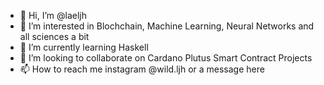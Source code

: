 - 👋 Hi, I’m @laeljh
- 👀 I’m interested in Blochchain, Machine Learning, Neural Networks and all sciences a bit
- 🌱 I’m currently learning Haskell 
- 💞️ I’m looking to collaborate on Cardano Plutus Smart Contract Projects
- 📫 How to reach me instagram @wild.ljh or a message here


